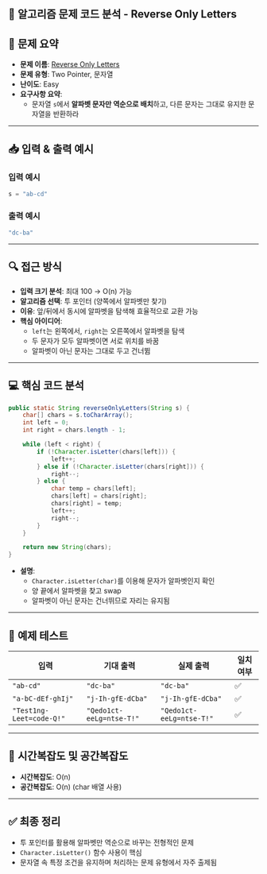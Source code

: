 ## 🧠 알고리즘 문제 코드 분석 - Reverse Only Letters

## 📌 문제 요약
- **문제 이름**: [Reverse Only Letters](https://leetcode.com/problems/reverse-only-letters/description/)
- **문제 유형**: Two Pointer, 문자열
- **난이도**: Easy
- **요구사항 요약**:
  - 문자열 `s`에서 **알파벳 문자만 역순으로 배치**하고, 다른 문자는 그대로 유지한 문자열을 반환하라

---

## 📥 입력 & 출력 예시

### 입력 예시
```java
s = "ab-cd"
```

### 출력 예시
```java
"dc-ba"
```

---

## 🔍 접근 방식

- **입력 크기 분석**: 최대 100 → O(n) 가능
- **알고리즘 선택**: 투 포인터 (양쪽에서 알파벳만 찾기)
- **이유**: 앞/뒤에서 동시에 알파벳을 탐색해 효율적으로 교환 가능
- **핵심 아이디어**:
  - `left`는 왼쪽에서, `right`는 오른쪽에서 알파벳을 탐색
  - 두 문자가 모두 알파벳이면 서로 위치를 바꿈
  - 알파벳이 아닌 문자는 그대로 두고 건너뜀

---

## 💻 핵심 코드 분석

```java
public static String reverseOnlyLetters(String s) {
    char[] chars = s.toCharArray();
    int left = 0;
    int right = chars.length - 1;

    while (left < right) {
        if (!Character.isLetter(chars[left])) {
            left++;
        } else if (!Character.isLetter(chars[right])) {
            right--;
        } else {
            char temp = chars[left];
            chars[left] = chars[right];
            chars[right] = temp;
            left++;
            right--;
        }
    }

    return new String(chars);
}
```

- **설명**:
  - `Character.isLetter(char)`를 이용해 문자가 알파벳인지 확인
  - 양 끝에서 알파벳을 찾고 swap
  - 알파벳이 아닌 문자는 건너뛰므로 자리는 유지됨

---

## 🧪 예제 테스트

| 입력 | 기대 출력 | 실제 출력 | 일치 여부 |
|------|------------|------------|------------|
| `"ab-cd"` | `"dc-ba"` | `"dc-ba"` | ✅ |
| `"a-bC-dEf-ghIj"` | `"j-Ih-gfE-dCba"` | `"j-Ih-gfE-dCba"` | ✅ |
| `"Test1ng-Leet=code-Q!"` | `"Qedo1ct-eeLg=ntse-T!"` | `"Qedo1ct-eeLg=ntse-T!"` | ✅ |

---

## 📝 시간복잡도 및 공간복잡도

- **시간복잡도**: O(n)
- **공간복잡도**: O(n) (char 배열 사용)

---

## ✅ 최종 정리

- 투 포인터를 활용해 알파벳만 역순으로 바꾸는 전형적인 문제
- `Character.isLetter()` 함수 사용이 핵심
- 문자열 속 특정 조건을 유지하며 처리하는 문제 유형에서 자주 출제됨